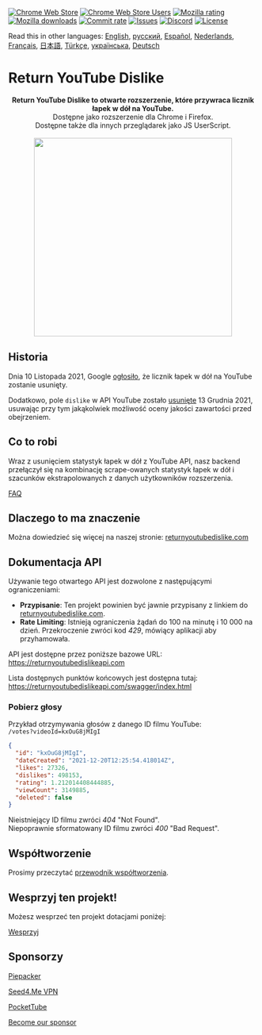 [![Chrome Web Store](https://img.shields.io/chrome-web-store/stars/gebbhagfogifgggkldgodflihgfeippi?label=Chrome%20Rating&style=flat&logo=google)](https://chrome.google.com/webstore/detail/youtube-dislike-button/gebbhagfogifgggkldgodflihgfeippi/)
[![Chrome Web Store Users](https://img.shields.io/chrome-web-store/users/gebbhagfogifgggkldgodflihgfeippi?label=Chrome%20Users&style=flat&logo=google)](https://chrome.google.com/webstore/detail/youtube-dislike-button/gebbhagfogifgggkldgodflihgfeippi/)
[![Mozilla rating](https://img.shields.io/amo/stars/return-youtube-dislikes?label=Firefox%20Rating&style=flat&logo=firefox)](https://addons.mozilla.org/en-US/firefox/addon/return-youtube-dislikes/)
[![Mozilla downloads](https://img.shields.io/amo/users/return-youtube-dislikes?label=Firefox%20Users&style=flat&logo=firefox)](https://addons.mozilla.org/en-US/firefox/addon/return-youtube-dislikes/)
[![Commit rate](https://img.shields.io/github/commit-activity/m/Anarios/return-youtube-dislike?label=Commits&style=flat)](https://github.com/Anarios/return-youtube-dislike/commits/main)
[![Issues](https://img.shields.io/github/issues/Anarios/return-youtube-dislike?style=flat&label=Issues)](https://github.com/Anarios/return-youtube-dislike/issues)
[![Discord](https://img.shields.io/discord/909435648170160229?label=Discord&style=flat&logo=discord)](https://discord.gg/UMxyMmCgfF)
[![License](https://img.shields.io/badge/License-GPLv3-blue.svg?style=flat)](https://github.com/Anarios/return-youtube-dislike/blob/main/LICENSE)

Read this in other languages: [English](README.md), [русский](READMEru.md), [Español](READMEes.md), [Nederlands](READMEnl.md), [Français](READMEfr.md), [日本語](READMEja.md), [Türkçe](READMEtr.md), [українська](READMEuk.md), [Deutsch](READMEde.md)

# Return YouTube Dislike

<p align="center">
    <b>Return YouTube Dislike to otwarte rozszerzenie, które przywraca licznik łapek w dół na YouTube.</b><br>
    Dostępne jako rozszerzenie dla Chrome i Firefox.<br>
    Dostępne także dla innych przeglądarek jako JS UserScript.<br><br>
    <img width="400px" src="https://user-images.githubusercontent.com/18729296/141743755-2be73297-250e-4cd1-ac93-8978c5a39d10.png"/>
</p>

## Historia

Dnia 10 Listopada 2021, Google [ogłosiło](https://blog.youtube/news-and-events/update-to-youtube/), że licznik łapek w dół na YouTube zostanie usunięty.

Dodatkowo, pole `dislike` w API YouTube zostało [usunięte](https://support.google.com/youtube/thread/134791097/update-to-youtube-dislike-counts) 13 Grudnia 2021, usuwając przy tym jakąkolwiek możliwość oceny jakości zawartości przed obejrzeniem. 

## Co to robi

Wraz z usunięciem statystyk łapek w dół z YouTube API, nasz backend przełączył się na kombinację scrape-owanych statystyk łapek w dół i szacunków ekstrapolowanych z danych użytkowników rozszerzenia.

[FAQ](https://github.com/Anarios/return-youtube-dislike/blob/main/Docs/FAQ.md)

## Dlaczego to ma znaczenie

Można dowiedzieć się więcej na naszej stronie: [returnyoutubedislike.com](https://www.returnyoutubedislike.com/)

## Dokumentacja API

Używanie tego otwartego API jest dozwolone z następującymi ograniczeniami:

- **Przypisanie**: Ten projekt powinien być jawnie przypisany z linkiem do [returnyoutubedislike.com](https://returnyoutubedislike.com/).
- **Rate Limiting**: Istnieją ograniczenia żądań do 100 na minutę i 10 000 na dzień. Przekroczenie zwróci kod _429_, mówiący aplikacji aby przyhamowała.

API jest dostępne przez poniższe bazowe URL:  
https://returnyoutubedislikeapi.com

Lista dostępnych punktów końcowych jest dostępna tutaj:  
https://returnyoutubedislikeapi.com/swagger/index.html

### Pobierz głosy

Przykład otrzymywania głosów z danego ID filmu YouTube:  
`/votes?videoId=kxOuG8jMIgI`

```json
{
  "id": "kxOuG8jMIgI",
  "dateCreated": "2021-12-20T12:25:54.418014Z",
  "likes": 27326,
  "dislikes": 498153,
  "rating": 1.212014408444885,
  "viewCount": 3149885,
  "deleted": false
}
```

Nieistniejący ID filmu zwróci _404_ "Not Found".  
Niepoprawnie sformatowany ID filmu zwróci _400_ "Bad Request".

<!---
## API documentation

Cała dokumentacja jest dostępna na naszej stronie.
[https://returnyoutubedislike.com/documentation/](https://returnyoutubedislike.com/documentation/) -->

## Współtworzenie

Prosimy przeczytać [przewodnik współtworzenia](https://github.com/Anarios/return-youtube-dislike/blob/main/CONTRIBUTING.md).

## Wesprzyj ten projekt!

Możesz wesprzeć ten projekt dotacjami poniżej:

[Wesprzyj](https://returnyoutubedislike.com/donate)

## Sponsorzy

[Piepacker](https://piepacker.com)

[Seed4.Me VPN](https://www.seed4.me/users/register?gift=ReturnYoutubeDislike)

[PocketTube](https://yousub.info/?utm_source=returnyoutubedislike)

[Become our sponsor](https://www.patreon.com/join/returnyoutubedislike/checkout?rid=8008601)
